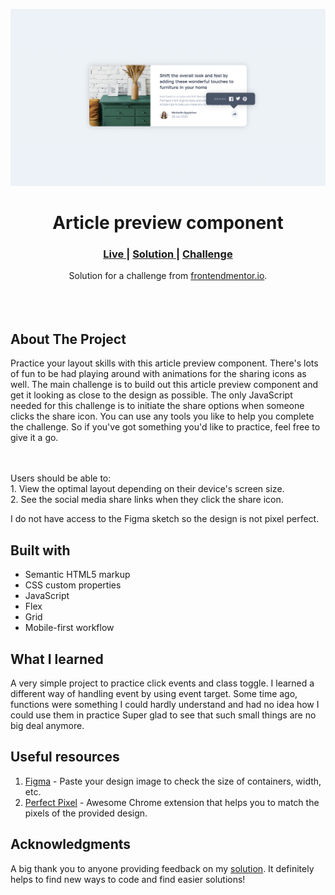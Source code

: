 <img src="https://github.com/catherineisonline/article-preview-component-frontendmentor/blob/main/images/project-preview.png?raw=true"></img>


<h1 align="center">Article preview component</h1>

<div align="center">
  <h3>
    <a href="https://catherineisonline.github.io/article-preview-component-frontendmentor/" color="white">
      Live
    </a>
    <span> | </span>
    <a href="https://www.frontendmentor.io/solutions/article-preview-component-USFNBjIaV#comment-621ccebf145c6a78f0a4e5bb">
      Solution
    </a>
   <span> | </span>
    <a href="https://www.frontendmentor.io/challenges/article-preview-component-dYBN_pYFT">
      Challenge
    </a>
  </h3>
</div>
<div align="center">
   Solution for a challenge from  <a href="https://www.frontendmentor.io/" target="_blank">frontendmentor.io</a>.
</div>
<br>
<br>
<br>

## About The Project

<p>Practice your layout skills with this article preview component. There's lots of fun to be had playing around with animations for the sharing icons as well.
The main challenge is to build out this article preview component and get it looking as close to the design as possible.
The only JavaScript needed for this challenge is to initiate the share options when someone clicks the share icon.
You can use any tools you like to help you complete the challenge. So if you've got something you'd like to practice, feel free to give it a go.

<br><br>Users should be able to:
<br>1. View the optimal layout depending on their device's screen size.
<br>
2. See the social media share links when they click the share icon.
<br> <p>I do not have access to the Figma sketch so the design is not pixel perfect.</p>




## Built with 

- Semantic HTML5 markup
- CSS custom properties
- JavaScript
- Flex
- Grid
- Mobile-first workflow

## What I learned

A very simple project to practice click events and class toggle. I learned a different way of handling event by using event target. Some time ago, functions were something I could hardly understand and had no idea how I could use them in practice Super glad to see that such small things are no big deal anymore.


## Useful resources

1. <a href="https://www.figma.com/">Figma</a> - Paste your design image to check the size of containers, width, etc.
2. <a href="https://chrome.google.com/webstore/detail/perfectpixel-by-welldonec/dkaagdgjmgdmbnecmcefdhjekcoceebi">Perfect Pixel</a> - Awesome Chrome extension that helps you to match the pixels of the provided design.

## Acknowledgments

A big thank you to anyone providing feedback on my <a href="https://www.frontendmentor.io/solutions/article-preview-component-USFNBjIaV#comment-621ccebf145c6a78f0a4e5bb">solution</a>. It definitely helps to find new ways to code and find easier solutions! 
